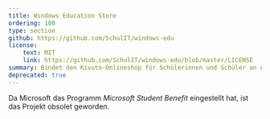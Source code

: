 ```yaml
---
title: Windows Education Store
ordering: 100
type: section
github: https://github.com/SchulIT/windows-edu
license:
    text: MIT
    link: https://github.com/SchulIT/windows-edu/blob/master/LICENSE
summary: Bindet den Kivuto-Onlineshop für Schülerinnen und Schüler an die SchulIT Suite an.
deprecated: true
---
```


Da Microsoft das Programm *Microsoft Student Benefit* eingestellt hat, ist das Projekt obsolet geworden.